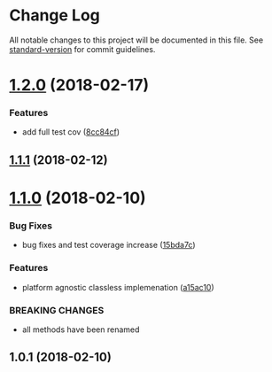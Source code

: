# Change Log

All notable changes to this project will be documented in this file. See [standard-version](https://github.com/conventional-changelog/standard-version) for commit guidelines.

<a name="1.2.0"></a>
# [1.2.0](https://github.com/alexsasharegan/pooler/compare/v1.1.1...v1.2.0) (2018-02-17)


### Features

* add full test cov ([8cc84cf](https://github.com/alexsasharegan/pooler/commit/8cc84cf))



<a name="1.1.1"></a>
## [1.1.1](https://github.com/alexsasharegan/pooler/compare/v1.1.0...v1.1.1) (2018-02-12)



<a name="1.1.0"></a>
# [1.1.0](https://github.com/alexsasharegan/pooler/compare/v1.0.1...v1.1.0) (2018-02-10)


### Bug Fixes

* bug fixes and test coverage increase ([15bda7c](https://github.com/alexsasharegan/pooler/commit/15bda7c))


### Features

* platform agnostic classless implemenation ([a15ac10](https://github.com/alexsasharegan/pooler/commit/a15ac10))


### BREAKING CHANGES

* all methods have been renamed



<a name="1.0.1"></a>
## 1.0.1 (2018-02-10)
